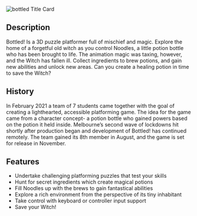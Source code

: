 ![bottled Title Card](https://user-images.githubusercontent.com/47026654/136540416-794bf0ea-e148-43a7-b352-fbb946d6b4bf.png)

## Description
Bottled! Is a 3D puzzle platformer full of mischief and magic. Explore the home of a forgetful old witch as you control Noodles, a little potion bottle who has been brought to life. The animation magic was taxing, however, and the Witch has fallen ill. Collect ingredients to brew potions, and gain new abilities and unlock new areas. Can you create a healing potion in time to save the Witch?

## History
In February 2021 a team of 7 students came together with the goal of creating a lighthearted, accessible platforming game. The idea for the game came from a character concept- a potion bottle who gained powers based on the potion it held inside. Melbourne’s second wave of lockdowns hit shortly after production began and development of Bottled! has continued remotely. The team gained its 8th member in August, and the game is set for release in November. 

## Features
- Undertake challenging platforming puzzles that test your skills
- Hunt for secret ingredients which create magical potions
- Fill Noodles up with the brews to gain fantastical abilities
- Explore a rich environment from the perspective of its tiny inhabitant
- Take control with keyboard or controller input support
- Save your Witch!

